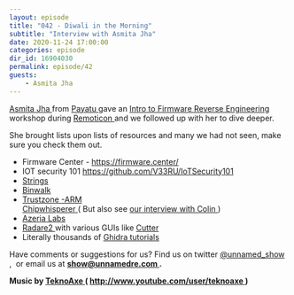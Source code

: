 ```yaml
---
layout: episode
title: "042 - Diwali in the Morning"
subtitle: "Interview with Asmita Jha"
date: 2020-11-24 17:00:00
categories: episode
dir_id: 16904030
permalink: episode/42
guests:
    - Asmita Jha
---
```

<p>
 <a href="https://twitter.com/aj_0x00">
  Asmita Jha
 </a>
 from
 <a href="https://payatu.com/blog">
  Payatu
 </a>
 gave an
 <a href="https://youtu.be/ccgB3UuCxjE">
  Intro to Firmware Reverse Engineering
 </a>
 workshop during
 <a href="https://hackaday.com/2020/11/19/remoticon-video-firmware-reverse-engineering-workshop-with-asmita-jha/">
  Remoticon
 </a>
 and we followed up with her to dive deeper.
</p>
<p>
 She brought lists upon lists of resources and many we had not seen, make sure you check them out.
</p>
<ul>
 <li>
  Firmware Center -
  <a href="https://firmware.center/">
   https://firmware.center/
  </a>
 </li>
 <li>
  IOT security 101
  <a href="https://github.com/V33RU/IoTSecurity101">
   https://github.com/V33RU/IoTSecurity101
  </a>
 </li>
 <li>
  <a href="https://www.howtogeek.com/427805/how-to-use-the-strings-command-on-linux/">
   Strings
  </a>
 </li>
 <li>
  <a href="http://manpages.org/binwalk">
   Binwalk
  </a>
 </li>
 <li>
  <a href="https://developer.arm.com/ip-products/security-ip/trustzone">
   Trustzone -ARM
   <br/>
  </a>
  <a href="https://www.newae.com/chipwhisperer">
   Chipwhisperer
  </a>
  ( But also see
  <a href="https://unnamedre.com/episode/38">
   our interview with Colin
  </a>
  )
 </li>
 <li>
  <a href="https://azeria-labs.com/">
   Azeria Labs
  </a>
 </li>
 <li>
  <a href="https://github.com/radareorg/radare2">
   Radare2
  </a>
  with various GUIs like
  <a href="https://www.radare.org/cutter/">
   Cutter
  </a>
 </li>
 <li>
  Literally thousands of
  <a href="https://duckduckgo.com/?t=ffab&amp;q=ghidra+tutorial&amp;atb=v202-1&amp;iax=videos&amp;ia=videos">
   Ghidra tutorials
  </a>
 </li>
</ul>
<p>
 Have comments or suggestions for us? Find us on twitter
 <a href="https://twitter.com/unnamed_show">
  @unnamed_show
 </a>
 ,  or email us at
 <a href="mailto:show@unnamedre.com">
  <strong>
   show@unnamedre.com
  </strong>
 </a>
 <strong>
  .
 </strong>
</p>
<p>
 <strong>
  Music by
 </strong>
 <a href="http://www.teknoaxe.com">
  <strong>
   TeknoAxe
  </strong>
 </a>
 <strong>
  (
 </strong>
 <a href="http://www.youtube.com/user/teknoaxe">
  <strong>
   http://www.youtube.com/user/teknoaxe
  </strong>
 </a>
 <strong>
  )
 </strong>
</p>
